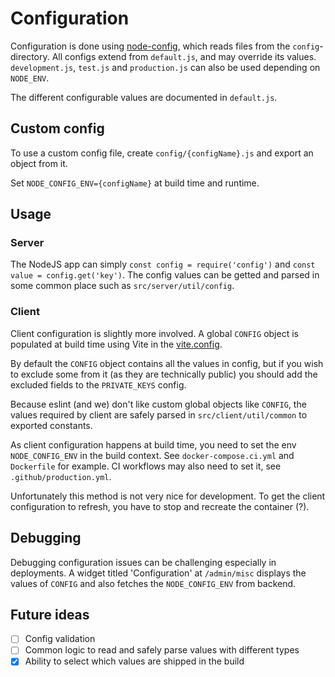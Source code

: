 # Configuration

Configuration is done using [node-config](https://github.com/node-config), which reads files from the `config`-directory.
All configs extend from `default.js`, and may override its values.
`development.js`, `test.js` and `production.js` can also be used depending on `NODE_ENV`.

The different configurable values are documented in `default.js`.

## Custom config

To use a custom config file, create `config/{configName}.js` and export an object from it.

Set `NODE_CONFIG_ENV={configName}` at build time and runtime.

## Usage

### Server

The NodeJS app can simply `const config = require('config')`
and `const value = config.get('key')`. The config values can be getted and parsed in some common place such as `src/server/util/config`.

### Client

Client configuration is slightly more involved.
A global `CONFIG` object is populated at build time using Vite in the [vite.config](/vite.config.ts).

By default the `CONFIG` object contains all the values in config, but if you wish to exclude some from it (as they are technically public) you should add the excluded fields to the `PRIVATE_KEYS` config.

Because eslint (and we) don't like custom global objects like `CONFIG`, the values required by client are safely parsed in `src/client/util/common` to exported constants.

As client configuration happens at build time, you need to set the env `NODE_CONFIG_ENV` in the build context. See `docker-compose.ci.yml` and `Dockerfile` for example.
CI workflows may also need to set it, see `.github/production.yml`.

Unfortunately this method is not very nice for development. To get the client configuration to refresh, you have to stop and recreate the container (?).

## Debugging

Debugging configuration issues can be challenging especially in deployments.
A widget titled 'Configuration' at `/admin/misc` displays the values of `CONFIG` and also fetches the `NODE_CONFIG_ENV` from backend.

## Future ideas

- [ ] Config validation
- [ ] Common logic to read and safely parse values with different types
- [x] Ability to select which values are shipped in the build
